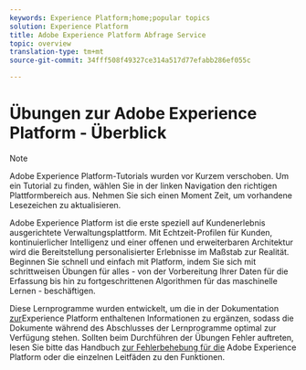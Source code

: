 ```yaml
---
keywords: Experience Platform;home;popular topics
solution: Experience Platform
title: Adobe Experience Platform Abfrage Service
topic: overview
translation-type: tm+mt
source-git-commit: 34fff508f49327ce314a517d77efabb286ef055c

---
```



# Übungen zur Adobe Experience Platform - Überblick

>[!NOTE]
>Adobe Experience Platform-Tutorials wurden vor Kurzem verschoben. Um ein Tutorial zu finden, wählen Sie in der linken Navigation den richtigen Plattformbereich aus. Nehmen Sie sich einen Moment Zeit, um vorhandene Lesezeichen zu aktualisieren.

Adobe Experience Platform ist die erste speziell auf Kundenerlebnis ausgerichtete Verwaltungsplattform. Mit Echtzeit-Profilen für Kunden, kontinuierlicher Intelligenz und einer offenen und erweiterbaren Architektur wird die Bereitstellung personalisierter Erlebnisse im Maßstab zur Realität. Beginnen Sie schnell und einfach mit Platform, indem Sie sich mit schrittweisen Übungen für alles - von der Vorbereitung Ihrer Daten für die Erfassung bis hin zu fortgeschrittenen Algorithmen für das maschinelle Lernen - beschäftigen.

Diese Lernprogramme wurden entwickelt, um die in der Dokumentation [zur](../landing/documentation/overview.md)Experience Platform enthaltenen Informationen zu ergänzen, sodass die Dokumente während des Abschlusses der Lernprogramme optimal zur Verfügung stehen. Sollten beim Durchführen der Übungen Fehler auftreten, lesen Sie bitte das Handbuch [zur Fehlerbehebung für die](../landing/troubleshooting.md) Adobe Experience Platform oder die einzelnen Leitfäden zu den Funktionen.